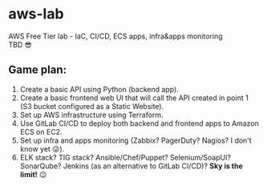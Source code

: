 # aws-lab
AWS Free Tier lab - IaC, CI/CD, ECS apps, infra&amp;apps monitoring<br />
TBD 😎
## Game plan:
1. Create a basic API using Python (backend app).
2. Create a basic frontend web UI that will call the API created in point 1 (S3 bucket configured as a Static Website).
3. Set up AWS infrastructure using Terraform.
4. Use GitLab CI/CD to deploy both backend and frontend apps to Amazon ECS on EC2.
5. Set up infra and apps monitoring (Zabbix? PagerDuty? Nagios? I don't know yet 😜).
6. ELK stack? TIG stack? Ansible/Chef/Puppet? Selenium/SoapUI? SonarQube? Jenkins (as an alternative to GitLab CI/CD)? **Sky is the limit!** 😉
